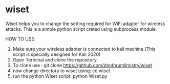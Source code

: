 # wiset
Wiset helps you to change the setting required for WiFi adapter for wireless attacks. 
This is a simple python script creted using subprocess module.

HOW TO USE:
1. Make sure your wireless adapter is connected to kali machine.(This script is specially designed for Kali 2020)
2. Open Terminal and clone the repository.
3. To clone use : git clone https://github.com/dmdhrumilmistry/wiset
4. now change directory to  wiset using: cd wiset
5. run the python Wiset script: python Wiset.py
